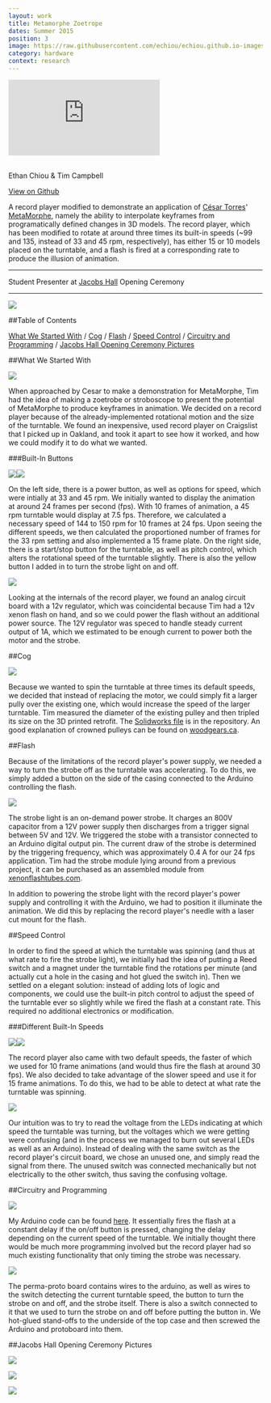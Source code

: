 ```yaml
---
layout: work
title: Metamorphe Zoetrope
dates: Summer 2015
position: 3
image: https://raw.githubusercontent.com/echiou/echiou.github.io-images/master/Work/Metamorphe-Zoetrope/Metamorphe-Zoetrope-1.jpg
category: hardware
context: research
---
```

<div class="embed-video">
  <iframe src="https://www.youtube.com/embed/nmKtfB-Ih18?rel=0&amp;controls=0&amp;autoplay=1&amp;showinfo=0" frameborder="0" allowfullscreen></iframe>
</div>
<br>

Ethan Chiou & Tim Campbell

<a href="https://github.com/echiou/metamorphe-zoetrope">View on Github <span class="fa fa-long-arrow-right"></span></a>

A record player modified to demonstrate an application of [César Torres](http://cearto.com)' [MetaMorphe](http://metamorphe.cearto.com/), namely the ability to interpolate keyframes from programatically defined changes in 3D models. The record player, which has been modified to rotate at around three times its built-in speeds (~99 and 135, instead of 33 and 45 rpm, respectively), has either 15 or 10   models placed on the turntable, and a flash is fired at a corresponding rate to produce the illusion of animation.

---

Student Presenter at [Jacobs Hall](http://jacobsinstitute.berkeley.edu/) Opening Ceremony

---

![][metamorphe-zoetrope-1]

##Table of Contents

[What We Started With](#what-we-started-with)
/
[Cog](#cog)
/
[Flash](#flash)
/
[Speed Control](#speed-control)
/
[Circuitry and Programming](#circuitry-and-programming)
/
[Jacobs Hall Opening Ceremony Pictures](#jacobs-hall-opening-ceremony-pictures)

##What We Started With

![][metamorphe-zoetrope-11]

When approached by Cesar to make a demonstration for MetaMorphe, Tim had the idea of making a zoetrobe or stroboscope to present the potential of MetaMorphe to produce keyframes in animation. We decided on a record player because of the already-implemented rotational motion and the size of the turntable. We found an inexpensive, used record player on Craigslist that I picked up in Oakland, and took it apart to see how it worked, and how we could modify it to do what we wanted.

###Built-In Buttons

<div class="double-photo">
  <img class="double-left" src="https://raw.githubusercontent.com/echiou/echiou.github.io-images/master/work/metamorphe-zoetrope/metamorphe-zoetrope-3.jpg"><img class="double-right" src="https://raw.githubusercontent.com/echiou/echiou.github.io-images/master/work/metamorphe-zoetrope/metamorphe-zoetrope-4.jpg">
</div>

On the left side, there is a power button, as well as options for speed, which were intially at 33 and 45 rpm. We initially wanted to display the animation at around 24 frames per second (fps). With 10 frames of animation, a 45 rpm turntable would display at 7.5 fps. Therefore, we calculated a necessary speed of 144 to 150 rpm for 10 frames at 24 fps. Upon seeing the different speeds, we then calculated the proportioned number of frames for the 33 rpm setting and also implemented a 15 frame plate. On the right side, there is a start/stop button for the turntable, as well as pitch control, which alters the rotational speed of the turntable slightly. There is also the yellow button I added in to turn the strobe light on and off.

![][metamorphe-zoetrope-6]

Looking at the internals of the record player, we found an analog circuit board with a 12v regulator, which was coincidental because Tim had a 12v xenon flash on hand, and so we could power the flash without an additional power source. The 12V regulator was speced to handle steady current output of 1A, which we estimated to be enough current to power both the motor and the strobe.

##Cog

![][metamorphe-zoetrope-5]

Because we wanted to spin the turntable at three times its default speeds, we decided that instead of replacing the motor, we could simply fit a larger pully over the existing one, which would increase the speed of the larger turntable. Tim measured the diameter of the existing pulley and then tripled its size on the 3D printed retrofit. The [Solidworks file](https://github.com/echiou/metamorphe-zoetrope/blob/master/stroboscope-cog-rev1.SLDPRT) is in the repository. An good explanation of crowned pulleys can be found on [woodgears.ca](http://woodgears.ca).

##Flash

Because of the limitations of the record player's power supply, we needed a way to turn the strobe off as the turntable was accelerating. To do this, we simply added a button on the side of the casing connected to the Arduino controlling the flash.

![][metamorphe-zoetrope-2]

The strobe light is an on-demand power strobe. It charges an 800V capacitor from a 12V power supply then discharges from a trigger signal between 5V and 12V. We triggered the stobe with a transistor connected to an Arduino digital output pin. The current draw of the strobe is determined by the triggering frequency, which was approximately 0.4 A for our 24 fps application. Tim had the strobe module lying around from a previous project, it can be purchased as an assembled module from [xenonflashtubes.com](http://xenonflashtubes.com).

In addition to powering the strobe light with the record player's power supply and controlling it with the Arduino, we had to position it illuminate the animation. We did this by replacing the record player's needle with a laser cut mount for the flash.

##Speed Control

In order to find the speed at which the turntable was spinning (and thus at what rate to fire the strobe light), we initially had the idea of putting a Reed switch and a magnet under the turntable find the rotations per minute (and actually cut a hole in the casing and hot glued the switch in). Then we settled on a elegant solution: instead of adding lots of logic and components, we could use the built-in pitch control to adjust the speed of the turntable ever so slightly while we fired the flash at a constant rate. This required no additional electronics or modification.

###Different Built-In Speeds

<div class="double-photo">
  <img class="double-left" src="https://raw.githubusercontent.com/echiou/echiou.github.io-images/master/work/metamorphe-zoetrope/Metamorphe-Zoetrope-12.jpg"><img class="double-right" src="https://raw.githubusercontent.com/echiou/echiou.github.io-images/master/work/metamorphe-zoetrope/Metamorphe-Zoetrope-13.jpg">
</div>

The record player also came with two default speeds, the faster of which we used for 10 frame animations (and would thus fire the flash at around 30 fps). We also decided to take advantage of the slower speed and use it for 15 frame animations. To do this, we had to be able to detect at what rate the turntable was spinning.

![][metamorphe-zoetrope-8]

Our intuition was to try to read the voltage from the LEDs indicating at which speed the turntable was turning, but the voltages which we were getting were confusing (and in the process we managed to burn out several LEDs as well as an Arduino). Instead of dealing with the same switch as the record player's circuit board, we chose an unused one, and simply read the signal from there. The unused switch was connected mechanically but not electrically to the other switch, thus saving the confusing voltage.

##Circuitry and Programming

![][metamorphe-zoetrope-9]

My Arduino code can be found [here](https://github.com/echiou/metamorphe-zoetrope/blob/master/MetaMorpheZoetrope/MetaMorpheZoetrope.ino). It essentially fires the flash at a constant delay if the on/off button is pressed, changing the delay depending on the current speed of the turntable. We initially thought there would be much more programming involved but the record player had so much existing functionality that only timing the strobe was necessary.

![][metamorphe-zoetrope-10]

The perma-proto board contains wires to the arduino, as well as wires to the switch detecting the current turntable speed, the button to turn the strobe on and off, and the strobe itself. There is also a switch connected to it that we used to turn the strobe on and off before putting the button in. We hot-glued stand-offs to the underside of the top case and then screwed the Arduino and protoboard into them.

##Jacobs Hall Opening Ceremony Pictures

![][metamorphe-zoetrope-14]

![][metamorphe-zoetrope-15]

![][metamorphe-zoetrope-16]

[metamorphe-zoetrope-1]: https://raw.githubusercontent.com/echiou/echiou.github.io-images/master/work/metamorphe-zoetrope/Metamorphe-Zoetrope-1.jpg
[metamorphe-zoetrope-2]: https://raw.githubusercontent.com/echiou/echiou.github.io-images/master/work/metamorphe-zoetrope/metamorphe-zoetrope-2.jpg
[metamorphe-zoetrope-3]: https://raw.githubusercontent.com/echiou/echiou.github.io-images/master/work/metamorphe-zoetrope/metamorphe-zoetrope-3.jpg
[metamorphe-zoetrope-4]: https://raw.githubusercontent.com/echiou/echiou.github.io-images/master/work/metamorphe-zoetrope/metamorphe-zoetrope-4.jpg
[metamorphe-zoetrope-5]: https://raw.githubusercontent.com/echiou/echiou.github.io-images/master/work/metamorphe-zoetrope/Metamorphe-Zoetrope-5.jpg
[metamorphe-zoetrope-6]: https://raw.githubusercontent.com/echiou/echiou.github.io-images/master/work/metamorphe-zoetrope/Metamorphe-Zoetrope-6.jpg
[metamorphe-zoetrope-7]: https://raw.githubusercontent.com/echiou/echiou.github.io-images/master/work/metamorphe-zoetrope/Metamorphe-Zoetrope-7.jpg
[metamorphe-zoetrope-8]: https://raw.githubusercontent.com/echiou/echiou.github.io-images/master/work/metamorphe-zoetrope/Metamorphe-Zoetrope-8.jpg
[metamorphe-zoetrope-9]: https://raw.githubusercontent.com/echiou/echiou.github.io-images/master/work/metamorphe-zoetrope/Metamorphe-Zoetrope-9.jpg
[metamorphe-zoetrope-10]: https://raw.githubusercontent.com/echiou/echiou.github.io-images/master/work/metamorphe-zoetrope/Metamorphe-Zoetrope-10.jpg
[metamorphe-zoetrope-11]: https://raw.githubusercontent.com/echiou/echiou.github.io-images/master/work/metamorphe-zoetrope/Metamorphe-Zoetrope-11.jpg
[metamorphe-zoetrope-12]: https://raw.githubusercontent.com/echiou/echiou.github.io-images/master/work/metamorphe-zoetrope/Metamorphe-Zoetrope-12.jpg
[metamorphe-zoetrope-13]: https://raw.githubusercontent.com/echiou/echiou.github.io-images/master/work/metamorphe-zoetrope/Metamorphe-Zoetrope-13.jpg
[metamorphe-zoetrope-14]: https://raw.githubusercontent.com/echiou/echiou.github.io-images/master/August-20/August-20-11.jpg
[metamorphe-zoetrope-15]: https://raw.githubusercontent.com/echiou/echiou.github.io-images/master/work/metamorphe-zoetrope/Metamorphe-Zoetrope-Opening-Ceremony.jpg
[metamorphe-zoetrope-16]: https://raw.githubusercontent.com/echiou/echiou.github.io-images/master/work/metamorphe-zoetrope/Metamorphe-Zoetrope-Poster.jpg
